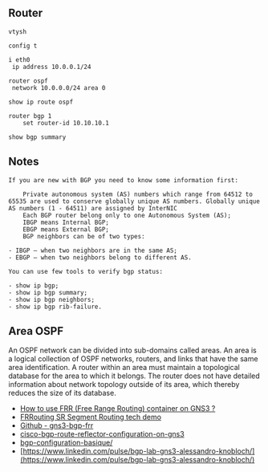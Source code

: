 ## Router
```
vtysh

config t

i eth0
 ip address 10.0.0.1/24

router ospf
 network 10.0.0.0/24 area 0

show ip route ospf

router bgp 1
    set router-id 10.10.10.1

show bgp summary
```

## Notes


```
If you are new with BGP you need to know some information first:

    Private autonomous system (AS) numbers which range from 64512 to 65535 are used to conserve globally unique AS numbers. Globally unique AS numbers (1 - 64511) are assigned by InterNIC
    Each BGP router belong only to one Autonomous System (AS);
    IBGP means Internal BGP;
    EBGP means External BGP;
    BGP neighbors can be of two types:

- IBGP – when two neighbors are in the same AS;
- EBGP – when two neighbors belong to different AS.

```

```
You can use few tools to verify bgp status:

- show ip bgp;
- show ip bgp summary;
- show ip bgp neighbors;
- show ip bgp rib-failure.
```

## Area OSPF
An OSPF network can be divided into sub-domains called areas. An area is a logical collection of OSPF networks, routers, and links that have the same area identification. A router within an area must maintain a topological database for the area to which it belongs. The router does not have detailed information about network topology outside of its area, which thereby reduces the size of its database.

- [How to use FRR (Free Range Routing) container on GNS3 ?](https://www.n-study.com/en/how-to-use-gns3/how-to-use-frr-free-range-routing-container-on-gns3/)
- [FRRouting SR Segment Routing tech demo](http://www.uni-koeln.de/~pbogusze/posts/FRRouting_SR_Segment_Routing_tech_demo.html)
- [Github - gns3-bgp-frr](https://github.com/GSGBen/gns3-bgp-frr)
- [cisco-bgp-route-reflector-configuration-on-gns3](https://ipcisco.com/lesson/cisco-bgp-route-reflector-configuration-on-gns3/)
- [bgp-configuration-basique/](https://www.networklab.fr/bgp-configuration-basique/)
- [https://www.linkedin.com/pulse/bgp-lab-gns3-alessandro-knobloch/](https://www.linkedin.com/pulse/bgp-lab-gns3-alessandro-knobloch/)
